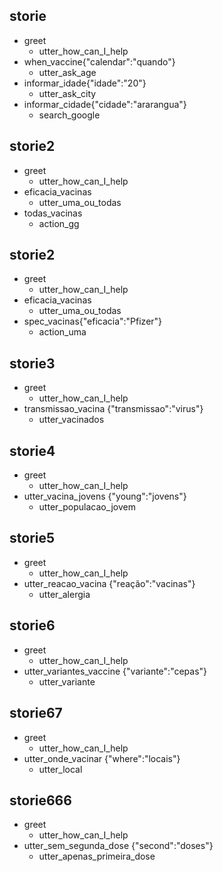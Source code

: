 ## storie
* greet
  - utter_how_can_I_help
* when_vaccine{"calendar":"quando"}
  - utter_ask_age
* informar_idade{"idade":"20"}
  - utter_ask_city
* informar_cidade{"cidade":"ararangua"}
  - search_google
    



## storie2
* greet
  - utter_how_can_I_help
* eficacia_vacinas 
  - utter_uma_ou_todas
* todas_vacinas
  - action_gg

## storie2
* greet
  - utter_how_can_I_help
* eficacia_vacinas 
  - utter_uma_ou_todas
* spec_vacinas{"eficacia":"Pfizer"}
  - action_uma


## storie3
* greet
  - utter_how_can_I_help
* transmissao_vacina {"transmissao":"virus"}
  - utter_vacinados

## storie4
* greet
  - utter_how_can_I_help
* utter_vacina_jovens {"young":"jovens"}
  - utter_populacao_jovem

## storie5
* greet
  - utter_how_can_I_help
* utter_reacao_vacina {"reação":"vacinas"} 
  - utter_alergia

## storie6 
* greet
  - utter_how_can_I_help
* utter_variantes_vaccine {"variante":"cepas"}
  - utter_variante  

## storie67
* greet
  - utter_how_can_I_help
* utter_onde_vacinar {"where":"locais"}
  - utter_local

## storie666
* greet
  - utter_how_can_I_help
* utter_sem_segunda_dose {"second":"doses"}
  - utter_apenas_primeira_dose
